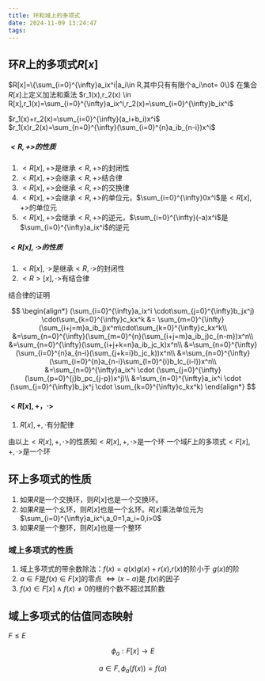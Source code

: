 ```yaml
---
title: 环和域上的多项式
date: 2024-11-09 13:24:47
tags:
---
```


## 环$R$上的多项式$R[x]$

$R[x]=\{\sum_{i=0}^{\infty}a_ix^i|a_i\in R,其中只有有限个a_i\not= 0\}$
在集合$R[x]$上定义加法和乘法
$r_1(x),r_2(x) \in R[x],r_1(x)=\sum_{i=0}^{\infty}a_ix^i,r_2(x)=\sum_{i=0}^{\infty}b_ix^i$

$r_1(x)+r_2(x)=\sum_{i=0}^{\infty}(a_i+b_i)x^i$
$r_1(x)r_2(x)=\sum_{n=0}^{\infty}(\sum_{i=0}^{n}a_ib_{n-i})x^i$

##### $<R,+>$的性质

1. $<R[x],+>$是继承$<R,+>$的封闭性
2. $<R[x],+>$会继承$<R,+>$结合律
3. $<R[x],+>$会继承$<R,+>$的交换律
4. $<R[x],+>$会继承$<R,+>$的单位元，$\sum_{i=0}^{\infty}0x^i$是$<R[x],+>$的单位元
5. $<R[x],+>$会继承$<R,+>$的逆元，$\sum_{i=0}^{\infty}(-a)x^i$是$\sum_{i=0}^{\infty}a_ix^i$的逆元

##### $<R[x],\cdot>$的性质

1. $<R[x],\cdot>$是继承$<R,\cdot>$的封闭性
2. $<R>[x],\cdot>$有结合律

结合律的证明

$$
\begin{align*}
(\sum_{i=0}^{\infty}a_ix^i
\cdot\sum_{j=0}^{\infty}b_jx^j)
\cdot\sum_{k=0}^{\infty}c_kx^k
&=
\sum_{m=0}^{\infty}(\sum_{i+j=m}a_ib_j)x^m\cdot\sum_{k=0}^{\infty}c_kx^k\\
&=\sum_{n=0}^{\infty}(\sum_{m=0}^{n}(\sum_{i+j=m}a_ib_j)c_{n-m})x^n\\
&=\sum_{n=0}^{\infty}(\sum_{i+j+k=n}a_ib_jc_k)x^n\\
&=\sum_{n=0}^{\infty}(\sum_{i=0}^{n}a_{n-i}(\sum_{j+k=i}b_jc_k))x^n\\
&=\sum_{n=0}^{\infty}(\sum_{i=0}^{n}a_{n-i}\sum_{l=0}^{i}b_lc_{i-l})x^n\\
&=\sum_{n=0}^{\infty}a_ix^i \cdot (\sum_{j=0}^{\infty}(\sum_{p=0}^{j}b_pc_{j-p})x^j)\\
&=\sum_{n=0}^{\infty}a_ix^i \cdot (\sum_{j=0}^{\infty}b_jx^j \cdot \sum_{k=0}^{\infty}c_kx^k)
\end{align*}
$$

#### $<R[x],+，\cdot>$

1. $R[x],+,\cdot$有分配律

由以上$<R[x],+,\cdot>$的性质知$<R[x],+,\cdot>$是一个环
一个域$F$上的多项式$<F[x],+,\cdot>$是一个环

## 环上多项式的性质

1. 如果$R$是一个交换环，则$R[x]$也是一个交换环。
2. 如果$R$是一个幺环，则$R[x]$也是一个幺环。$R[x]$乘法单位元为$\sum_{i=0}^{\infty}a_ix^i,a_0=1,a_i=0,i>0$
3. 如果$R$是一个整环，则$R[x]$也是一个整环

### 域上多项式的性质

1. 域上多项式的带余数除法：$f(x) = q(x)g(x) + r(x)$,$r(x)$的阶小于 $g(x)$的阶
2. $a\in F$是$f(x)\in F[x]$的零点 $\Leftrightarrow (x-a)$是 $f(x)$的因子
3. $f(x)\in F[x] \wedge f(x)\not=0$的根的个数不超过其阶数

## 域上多项式的估值同态映射

$F\leq E$

$$
\phi_a:F[x]\rightarrow E
$$

$$
a\in F,\phi_a(f(x))=f(a)
$$
